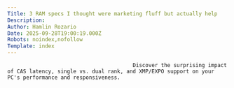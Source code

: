 ```yaml
---
Title: 3 RAM specs I thought were marketing fluff but actually help
Description: 
Author: Hamlin Rozario
Date: 2025-09-28T19:00:19.000Z
Robots: noindex,nofollow
Template: index
---
```


                                            Discover the surprising impact of CAS latency, single vs. dual rank, and XMP/EXPO support on your PC's performance and responsiveness.
                                        